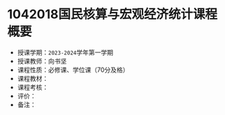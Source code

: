 # 1042018国民核算与宏观经济统计课程概要

+ 授课学期：`2023-2024`学年第一学期
+ 授课教师：向书坚
+ 课程性质：必修课、学位课（70分及格）
+ 课程教材：
+ 课程考核：
+ 评价：
+ 备注：
